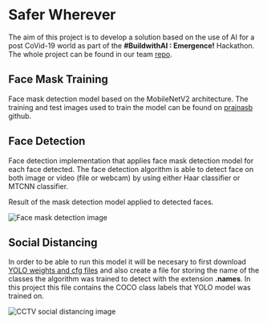 # Safer Wherever

The aim of this project is to develop a solution based on the use of AI for a post CoVid-19 world as part of the **#BuildwithAI : Emergence!** Hackathon.
The whole project can be found in our team [repo](https://github.com/Build-with-AI-a-team).

## Face Mask Training

Face mask detection model based on the MobileNetV2 architecture.
The training and test images used to train the model can be found on [prajnasb](https://github.com/prajnasb/observations) github.

## Face Detection

Face detection implementation that applies face mask detection model for each face detected. The face detection algorithm is able to detect face on both image or video (file or webcam) by using either Haar classifier or MTCNN classifier.

Result of the mask detection model applied to detected faces.

![Face mask detection image](https://github.com/IgnacioAmat/a_team/blob/master/files/images/mask_detection.PNG)

## Social Distancing

In order to be able to run this model it will be necesary to first download [YOLO weights and cfg files](https://pjreddie.com/darknet/yolo/) and also create a file for storing the name of the classes the algorithm was trained to detect with the extension **.names**. In this project this file contains the COCO class labels that YOLO model was trained on.

![CCTV social distancing image](https://github.com/IgnacioAmat/a_team/blob/master/files/images/cctv_video_frame_detected.jpg)
